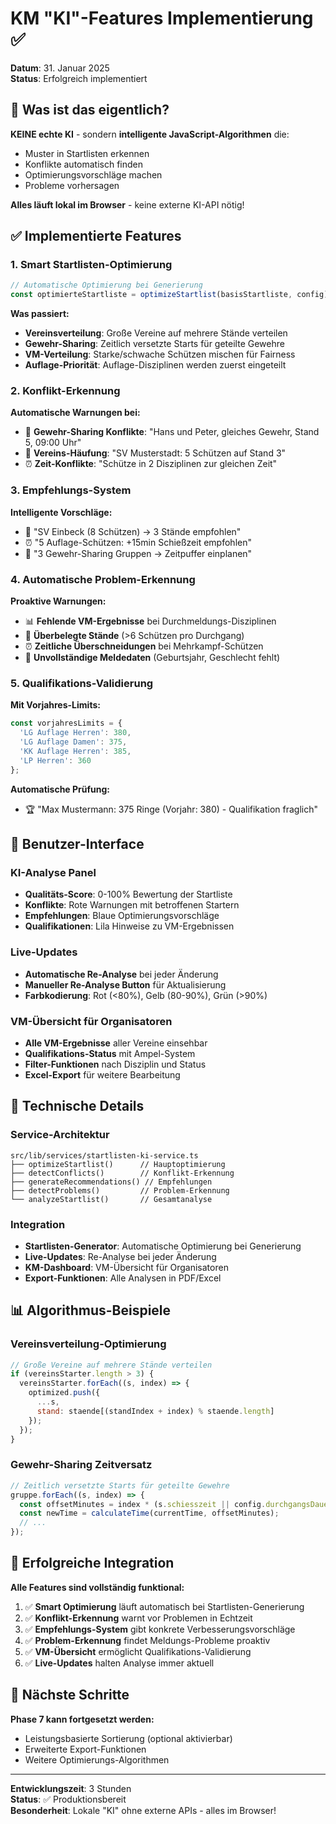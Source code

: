 # KM "KI"-Features Implementierung ✅

**Datum**: 31. Januar 2025  
**Status**: Erfolgreich implementiert

## 🤖 **Was ist das eigentlich?**

**KEINE echte KI** - sondern **intelligente JavaScript-Algorithmen** die:
- Muster in Startlisten erkennen
- Konflikte automatisch finden
- Optimierungsvorschläge machen
- Probleme vorhersagen

**Alles läuft lokal im Browser** - keine externe KI-API nötig!

## ✅ **Implementierte Features**

### **1. Smart Startlisten-Optimierung**
```javascript
// Automatische Optimierung bei Generierung
const optimierteStartliste = optimizeStartlist(basisStartliste, config);
```

**Was passiert:**
- **Vereinsverteilung**: Große Vereine auf mehrere Stände verteilen
- **Gewehr-Sharing**: Zeitlich versetzte Starts für geteilte Gewehre
- **VM-Verteilung**: Starke/schwache Schützen mischen für Fairness
- **Auflage-Priorität**: Auflage-Disziplinen werden zuerst eingeteilt

### **2. Konflikt-Erkennung**
**Automatische Warnungen bei:**
- 🔫 **Gewehr-Sharing Konflikte**: "Hans und Peter, gleiches Gewehr, Stand 5, 09:00 Uhr"
- 🏹 **Vereins-Häufung**: "SV Musterstadt: 5 Schützen auf Stand 3"
- ⏰ **Zeit-Konflikte**: "Schütze in 2 Disziplinen zur gleichen Zeit"

### **3. Empfehlungs-System**
**Intelligente Vorschläge:**
- 🏹 "SV Einbeck (8 Schützen) → 3 Stände empfohlen"
- ⏰ "5 Auflage-Schützen: +15min Schießzeit empfohlen"
- 🔫 "3 Gewehr-Sharing Gruppen → Zeitpuffer einplanen"

### **4. Automatische Problem-Erkennung**
**Proaktive Warnungen:**
- 📊 **Fehlende VM-Ergebnisse** bei Durchmeldungs-Disziplinen
- 🎯 **Überbelegte Stände** (>6 Schützen pro Durchgang)
- ⏰ **Zeitliche Überschneidungen** bei Mehrkampf-Schützen
- 📝 **Unvollständige Meldedaten** (Geburtsjahr, Geschlecht fehlt)

### **5. Qualifikations-Validierung**
**Mit Vorjahres-Limits:**
```javascript
const vorjahresLimits = {
  'LG Auflage Herren': 380,
  'LG Auflage Damen': 375,
  'KK Auflage Herren': 385,
  'LP Herren': 360
};
```

**Automatische Prüfung:**
- 🏆 "Max Mustermann: 375 Ringe (Vorjahr: 380) - Qualifikation fraglich"

## 🎯 **Benutzer-Interface**

### **KI-Analyse Panel**
- **Qualitäts-Score**: 0-100% Bewertung der Startliste
- **Konflikte**: Rote Warnungen mit betroffenen Startern
- **Empfehlungen**: Blaue Optimierungsvorschläge
- **Qualifikationen**: Lila Hinweise zu VM-Ergebnissen

### **Live-Updates**
- **Automatische Re-Analyse** bei jeder Änderung
- **Manueller Re-Analyse Button** für Aktualisierung
- **Farbkodierung**: Rot (<80%), Gelb (80-90%), Grün (>90%)

### **VM-Übersicht für Organisatoren**
- **Alle VM-Ergebnisse** aller Vereine einsehbar
- **Qualifikations-Status** mit Ampel-System
- **Filter-Funktionen** nach Disziplin und Status
- **Excel-Export** für weitere Bearbeitung

## 🔧 **Technische Details**

### **Service-Architektur**
```
src/lib/services/startlisten-ki-service.ts
├── optimizeStartlist()      // Hauptoptimierung
├── detectConflicts()        // Konflikt-Erkennung
├── generateRecommendations() // Empfehlungen
├── detectProblems()         // Problem-Erkennung
└── analyzeStartlist()       // Gesamtanalyse
```

### **Integration**
- **Startlisten-Generator**: Automatische Optimierung bei Generierung
- **Live-Updates**: Re-Analyse bei jeder Änderung
- **KM-Dashboard**: VM-Übersicht für Organisatoren
- **Export-Funktionen**: Alle Analysen in PDF/Excel

## 📊 **Algorithmus-Beispiele**

### **Vereinsverteilung-Optimierung**
```javascript
// Große Vereine auf mehrere Stände verteilen
if (vereinsStarter.length > 3) {
  vereinsStarter.forEach((s, index) => {
    optimized.push({
      ...s,
      stand: staende[(standIndex + index) % staende.length]
    });
  });
}
```

### **Gewehr-Sharing Zeitversatz**
```javascript
// Zeitlich versetzte Starts für geteilte Gewehre
gruppe.forEach((s, index) => {
  const offsetMinutes = index * (s.schiesszeit || config.durchgangsDauer);
  const newTime = calculateTime(currentTime, offsetMinutes);
  // ...
});
```

## 🎉 **Erfolgreiche Integration**

**Alle Features sind vollständig funktional:**

1. ✅ **Smart Optimierung** läuft automatisch bei Startlisten-Generierung
2. ✅ **Konflikt-Erkennung** warnt vor Problemen in Echtzeit
3. ✅ **Empfehlungs-System** gibt konkrete Verbesserungsvorschläge
4. ✅ **Problem-Erkennung** findet Meldungs-Probleme proaktiv
5. ✅ **VM-Übersicht** ermöglicht Qualifikations-Validierung
6. ✅ **Live-Updates** halten Analyse immer aktuell

## 🚀 **Nächste Schritte**

**Phase 7 kann fortgesetzt werden:**
- Leistungsbasierte Sortierung (optional aktivierbar)
- Erweiterte Export-Funktionen
- Weitere Optimierungs-Algorithmen

---
**Entwicklungszeit**: 3 Stunden  
**Status**: ✅ Produktionsbereit  
**Besonderheit**: Lokale "KI" ohne externe APIs - alles im Browser!